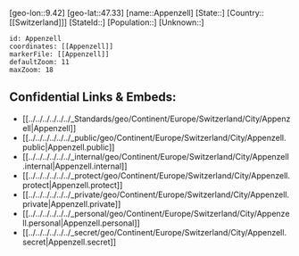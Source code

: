﻿---
location: [47.33,9.42]
mapzoom: [7,12] 
mapmarker: city 
type: City
tags:
- geo/City


SpocWebEntityId: 28845
isDeleted: false
confidential: public

---
[geo-lon::9.42]
[geo-lat::47.33]
[name::Appenzell]
[State::]
[Country::[[Switzerland]]]
[StateId::]
[Population::]
[Unknown::]


```leaflet
id: Appenzell
coordinates: [[Appenzell]]
markerFile: [[Appenzell]]
defaultZoom: 11 
maxZoom: 18
```


## Confidential Links & Embeds: 
- [[../../../../../../_Standards/geo/Continent/Europe/Switzerland/City/Appenzell|Appenzell]] 
- [[../../../../../../_public/geo/Continent/Europe/Switzerland/City/Appenzell.public|Appenzell.public]] 
- [[../../../../../../_internal/geo/Continent/Europe/Switzerland/City/Appenzell.internal|Appenzell.internal]] 
- [[../../../../../../_protect/geo/Continent/Europe/Switzerland/City/Appenzell.protect|Appenzell.protect]] 
- [[../../../../../../_private/geo/Continent/Europe/Switzerland/City/Appenzell.private|Appenzell.private]] 
- [[../../../../../../_personal/geo/Continent/Europe/Switzerland/City/Appenzell.personal|Appenzell.personal]] 
- [[../../../../../../_secret/geo/Continent/Europe/Switzerland/City/Appenzell.secret|Appenzell.secret]] 
